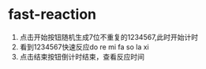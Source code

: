 # fast-reaction

1. 点击开始按钮随机生成7位不重复的1234567,此时开始计时
2. 看到1234567快速反应do re mi fa so la xi
3. 点击结束按钮倒计时结束，查看反应时间
